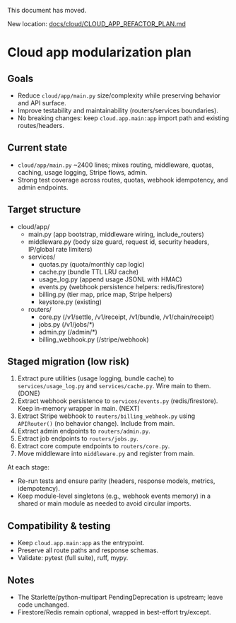 This document has moved.

New location: [docs/cloud/CLOUD_APP_REFACTOR_PLAN.md](./cloud/CLOUD_APP_REFACTOR_PLAN.md)
# Cloud app modularization plan

## Goals
- Reduce `cloud/app/main.py` size/complexity while preserving behavior and API surface.
- Improve testability and maintainability (routers/services boundaries).
- No breaking changes: keep `cloud.app.main:app` import path and existing routes/headers.

## Current state
- `cloud/app/main.py` ~2400 lines; mixes routing, middleware, quotas, caching, usage logging, Stripe flows, admin.
- Strong test coverage across routes, quotas, webhook idempotency, and admin endpoints.

## Target structure
- cloud/app/
  - main.py (app bootstrap, middleware wiring, include_routers)
  - middleware.py (body size guard, request id, security headers, IP/global rate limiters)
  - services/
    - quotas.py (quota/monthly cap logic)
    - cache.py (bundle TTL LRU cache)
    - usage_log.py (append usage JSONL with HMAC)
    - events.py (webhook persistence helpers: redis/firestore)
    - billing.py (tier map, price map, Stripe helpers)
    - keystore.py (existing)
  - routers/
    - core.py (/v1/settle, /v1/receipt, /v1/bundle, /v1/chain/receipt)
    - jobs.py (/v1/jobs/*)
    - admin.py (/admin/*)
    - billing_webhook.py (/stripe/webhook)

## Staged migration (low risk)
1. Extract pure utilities (usage logging, bundle cache) to `services/usage_log.py` and `services/cache.py`. Wire main to them. (DONE)
2. Extract webhook persistence to `services/events.py` (redis/firestore). Keep in-memory wrapper in main. (NEXT)
3. Extract Stripe webhook to `routers/billing_webhook.py` using `APIRouter()` (no behavior change). Include from main.
4. Extract admin endpoints to `routers/admin.py`.
5. Extract job endpoints to `routers/jobs.py`.
6. Extract core compute endpoints to `routers/core.py`.
7. Move middleware into `middleware.py` and register from main.

At each stage:
- Re-run tests and ensure parity (headers, response models, metrics, idempotency).
- Keep module-level singletons (e.g., webhook events memory) in a shared or main module as needed to avoid circular imports.

## Compatibility & testing
- Keep `cloud.app.main:app` as the entrypoint.
- Preserve all route paths and response schemas.
- Validate: pytest (full suite), ruff, mypy.

## Notes
- The Starlette/python-multipart PendingDeprecation is upstream; leave code unchanged.
- Firestore/Redis remain optional, wrapped in best-effort try/except.
